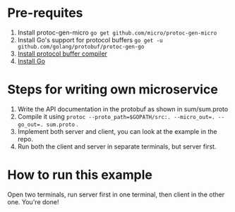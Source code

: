 # Pre-requites
1. Install protoc-gen-micro `go get github.com/micro/protoc-gen-micro`  
2. Install Go's support for protocol buffers `go get -u github.com/golang/protobuf/protoc-gen-go`  
3. [Install protocol buffer compiler](https://github.com/protocolbuffers/protobuf)  
4. [Install Go](https://golang.org/doc/install)  

# Steps for writing own microservice
1. Write the API documentation in the protobuf as shown in sum/sum.proto
2. Compile it using `protoc --proto_path=$GOPATH/src:. --micro_out=. --go_out=. sum.proto` . 
3. Implement both server and client, you can look at the example in the repo.
4. Run both the client and server in separate terminals, but server first. 

# How to run this example
Open two terminals, run server first in one terminal, then client in the other one. You're done! 
